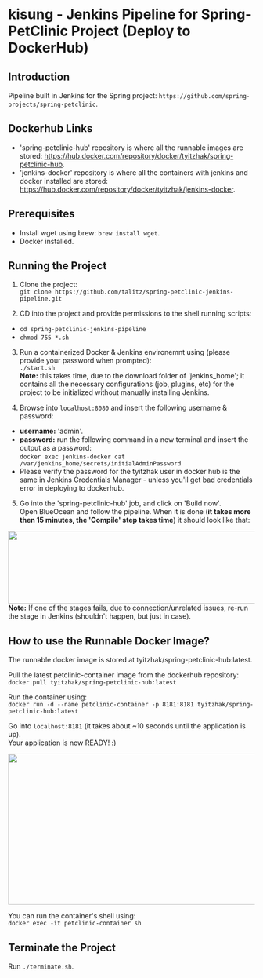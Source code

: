 # kisung - Jenkins Pipeline for Spring-PetClinic Project (Deploy to DockerHub)

## Introduction
Pipeline built in Jenkins for the Spring project: ```https://github.com/spring-projects/spring-petclinic```.

## Dockerhub Links
- 'spring-petclinic-hub' repository is where all the runnable images are stored: https://hub.docker.com/repository/docker/tyitzhak/spring-petclinic-hub.
- 'jenkins-docker' repository is where all the containers with jenkins and docker installed are stored: https://hub.docker.com/repository/docker/tyitzhak/jenkins-docker.

## Prerequisites
- Install wget using brew: ```brew install wget```.
- Docker installed.

## Running the Project

1) Clone the project: <br>```git clone https://github.com/talitz/spring-petclinic-jenkins-pipeline.git```

2) CD into the project and provide permissions to the shell running scripts:</br>
- ```cd spring-petclinic-jenkins-pipeline```
- ```chmod 755 *.sh```

3) Run a containerized Docker & Jenkins environemnt using (please provide your password when prompted):</br>
```./start.sh```
</br><b>Note:</b> this takes time, due to the download folder of 'jenkins_home'; it contains all the necessary configurations (job, plugins, etc) for the project to be initialized without manually installing Jenkins.

4) Browse into ```localhost:8080``` and insert the following username & password:
- <b>username:</b> 'admin'.
- <b>password:</b> run the following command in a new terminal and insert the output as a password:</br>
```docker exec jenkins-docker cat /var/jenkins_home/secrets/initialAdminPassword``` 
- Please verify the password for the tyitzhak user in docker hub is the same in Jenkins Credentials Manager - unless you'll get bad credentials error in deploying to dockerhub.

5) Go into the 'spring-petclinic-hub' job, and click on 'Build now'.</br>
Open BlueOcean and follow the pipeline. When it is done (<b>it takes more then 15 minutes, the 'Compile' step takes time</b>) it should look like that:

<img src="https://i.ibb.co/5GjpB5s/Screen-Shot-2020-01-04-at-19-34-58.png" align="center" height="148" width="888" >
</br><b>Note:</b> If one of the stages fails, due to connection/unrelated issues, re-run the stage in Jenkins (shouldn't happen, but just in case).

## How to use the Runnable Docker Image?
The runnable docker image is stored at tyitzhak/spring-petclinic-hub:latest.

Pull the latest petclinic-container image from the dockerhub repository:</br>
```docker pull tyitzhak/spring-petclinic-hub:latest```

Run the container using:</br>
```docker run -d --name petclinic-container -p 8181:8181 tyitzhak/spring-petclinic-hub:latest```

Go into ```localhost:8181``` (it takes about ~10 seconds until the application is up). </br>
Your application is now READY! :)

<img src="https://i.ibb.co/sFsLDvf/Screen-Shot-2020-01-05-at-1-14-53.png" align="center" height="308" width="688" >

You can run the container's shell using:</br>
```docker exec -it petclinic-container sh```

## Terminate the Project
Run ```./terminate.sh```.
